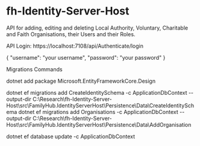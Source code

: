 # fh-Identity-Server-Host

API for adding, editing and deleting Local Authority, Voluntary, Charitable and Faith Organisations, their Users and their Roles.

API Login:
https://localhost:7108/api/Authenticate/login


{
  "username": "your username",
  "password": "your password"
}


Migrations Commands

dotnet add package Microsoft.EntityFrameworkCore.Design

dotnet ef migrations add CreateIdentitySchema -c ApplicationDbContext --output-dir C:\Research\fh-Identity-Server-Host\src\FamilyHub.IdentityServerHost\Persistence\Data\CreateIdentitySchema
dotnet ef migrations add Organisations -c ApplicationDbContext --output-dir C:\Research\fh-Identity-Server-Host\src\FamilyHub.IdentityServerHost\Persistence\Data\AddOrganisation

dotnet ef database update -c ApplicationDbContext
